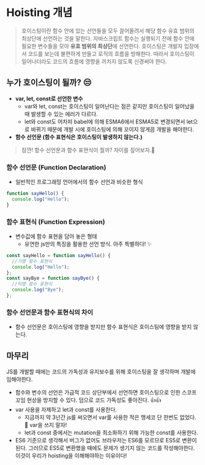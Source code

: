 # Hoisting 개념

> 호이스팅이란 함수 안에 있는 선언들을 모두 끌어올려서 해당 함수 유효 범위의 최상단에 선언하는 것을 말한다.
> 자바스크립트 함수는 실행되기 전에 함수 안에 필요한 변수들을 모아 <strong>유효 범위의 최상단</strong>에 선언한다.
> 호이스팅은 개발자 입장에서 코드를 보는데 불편하게 만들고 로직의 흐름을 방해한다. 따라서 호이스팅이 일어나더라도 코드의 흐름에 영향을 끼치지 않도록 신경써야 한다.

## 누가 호이스팅이 될까? 😒

- <strong>var, let, const로 선언한 변수</strong>
  - var와 let, const는 호이스팅이 일어난다는 점은 같지만 호이스팅이 일어났을 때 발생할 수 있는 에러가 다르다.
  - let와 const도 어차피 babel에 의해 ESMA6에서 ESMA5로 변경되면서 let으로 바뀌기 때문에 개발 시에 호이스팅에 의해 꼬이지 않게끔 개발을 해야한다.
- <strong>함수 선언문 (함수 표현식은 호이스팅이 발생하지 않는다.)</strong>

> 잠깐! 함수 선언문과 함수 표현식이 뭘까? 차이를 짚어보자.🤔

### 함수 선언문 (Function Declaration)

- 일반적인 프로그래밍 언어에서의 함수 선언과 비슷한 형식

```javascript
function sayHello() {
  console.log("Hello");
}
```

### 함수 표현식 (Function Expression)

- 변수값에 함수 표현을 담아 놓은 형태
  - 유연한 js만의 특징을 활용한 선언 방식. 아주 특별하다! ✨

```javascript
const sayHello = function sayHello() {
  //기명 함수 표현식
  console.log("Hello");
};
const sayBye = function sayBye() {
  //익명 함수 표현식
  console.log("Bye");
};
```

### 함수 선언문과 함수 표현식의 차이

- 함수 선언문은 호이스팅에 영향을 받지만 함수 표현식은 호이스팅에 영향을 받지 않는다.

## 마무리

JS를 개발할 때에는 코드의 가독성과 유지보수를 위해 호이스팅을 잘 생각하며 개발에 임해야한다.

- 함수와 변수의 선언은 가급적 코드 상단부에서 선언하면 호이스팅으로 인한 스코프 꼬임 현상을 방지할 수 있다. 덤으로 코드 가독성도 좋아진다. 👍👍
- var 사용을 자제하고 let과 const를 사용한다.
  - 지금까지 약 3넌간 js를 써오면서 var를 사용한 적은 맹세코 단 한번도 없었다. 🤔 var을 쓰지 말자!
  - let과 const 중에서는 mutation을 최소화하기 위해 가능한 const를 사용한다.
- ES6 기준으로 생각해서 버그가 없어도 브라우저는 ES6를 모르므로 ES5로 변환이 된다. 그러므로 ES5로 변환했을 때에도 문제가 생기지 않는 코드를 작성해야한다. 이것이 우리가 hoisting을 이해해야하는 이유이다!
